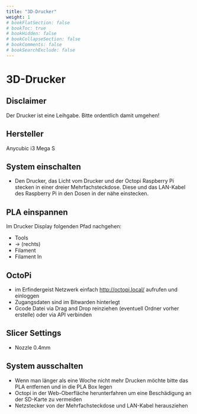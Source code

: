```yaml
---
title: "3D-Drucker"
weight: 1
# bookFlatSection: false
# bookToc: true
# bookHidden: false
# bookCollapseSection: false
# bookComments: false
# bookSearchExclude: false
---
```

# 3D-Drucker

## Disclaimer

Der Drucker ist eine Leihgabe. Bitte ordentlich damit umgehen!

## Hersteller

Anycubic i3 Mega S

## System einschalten

- Den Drucker, das Licht vom Drucker und der Octopi Raspberry Pi stecken in einer dreier Mehrfachsteckdose. Diese und das LAN-Kabel des Raspberry Pi in den Dosen in der nähe einstecken.

## PLA einspannen

Im Drucker Display folgenden Pfad nachgehen:

- Tools
- -> (rechts)
- Filament
- Filament In

## OctoPi

- im Erfindergeist Netzwerk einfach <http://octopi.local/> aufrufen und einloggen
- Zugangsdaten sind im Bitwarden hinterlegt
- Gcode Datei via Drag and Drop reinziehen (eventuell Ordner vorher erstelle) oder via API verbinden

## Slicer Settings

- Nozzle 0.4mm

## System ausschalten

- Wenn man länger als eine Woche nicht mehr Drucken möchte bitte das PLA entfernen und in die PLA Box legen
- Octopi in der Web-Oberfläche herunterfahren um eine Beschädigung an der SD-Karte zu vermeiden
- Netzstecker von der Mehrfachsteckdose und LAN-Kabel herausziehen

